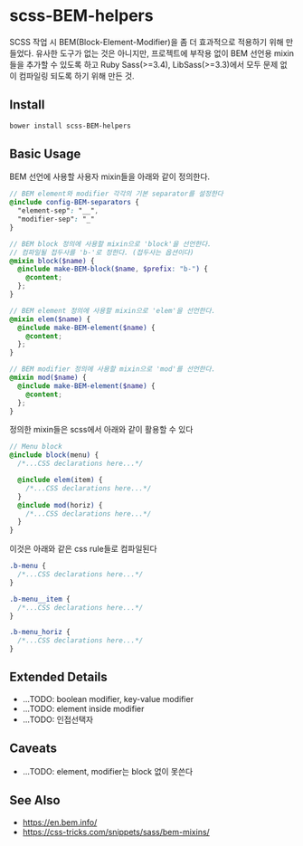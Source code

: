 # scss-BEM-helpers
SCSS 작업 시 BEM(Block-Element-Modifier)을 좀 더 효과적으로 적용하기 위해 만들었다. 유사한 도구가 없는 것은 아니지만, 프로젝트에 부작용 없이 BEM 선언용 mixin들을 추가할 수 있도록 하고 Ruby Sass(>=3.4), LibSass(>=3.3)에서 모두 문제 없이 컴파일링 되도록 하기 위해 만든 것.

## Install

```sh
bower install scss-BEM-helpers
```

## Basic Usage
BEM 선언에 사용할 사용자 mixin들을 아래와 같이 정의한다.
```scss
// BEM element와 modifier 각각의 기본 separator를 설정한다
@include config-BEM-separators {
  "element-sep": "__",
  "modifier-sep": "_"
}

// BEM block 정의에 사용할 mixin으로 'block'을 선언한다.
// 컴파일될 접두사를 'b-'로 정한다. (접두사는 옵션이다)
@mixin block($name) {
  @include make-BEM-block($name, $prefix: "b-") {
    @content;
  };
} 

// BEM element 정의에 사용할 mixin으로 'elem'을 선언한다.
@mixin elem($name) {
  @include make-BEM-element($name) {
    @content;
  };
}

// BEM modifier 정의에 사용할 mixin으로 'mod'를 선언한다.
@mixin mod($name) {
  @include make-BEM-element($name) {
    @content;
  };
}
```
정의한 mixin들은 scss에서 아래와 같이 활용할 수 있다
```scss
// Menu block
@include block(menu) {
  /*...CSS declarations here...*/

  @include elem(item) {
    /*...CSS declarations here...*/
  }
  @include mod(horiz) {
    /*...CSS declarations here...*/
  }
}
```
이것은 아래와 같은 css rule들로 컴파일된다
```css
.b-menu {
  /*...CSS declarations here...*/
}

.b-menu__item {
  /*...CSS declarations here...*/
}

.b-menu_horiz {
  /*...CSS declarations here...*/
}
```
## Extended Details
+ ...TODO: boolean modifier, key-value modifier
+ ...TODO: element inside modifier
+ ...TODO: 인접선택자

## Caveats
+ ...TODO: element, modifier는 block 없이 못쓴다

## See Also
+ https://en.bem.info/
+ https://css-tricks.com/snippets/sass/bem-mixins/
